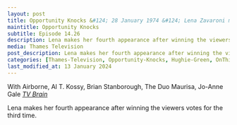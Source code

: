 ```yaml
---
layout: post
title: Opportunity Knocks &#124; 28 January 1974 &#124; Lena Zavaroni makes her fourth appearance
maintitle: Opportunity Knocks
subtitle: Episode 14.26
description: Lena makes her fourth appearance after winning the viewers votes for the third time.
media: Thames Television
post_description: Lena makes her fourth appearance after winning the viewers votes for the third time.
categories: [Thames-Television, Opportunity-Knocks, Hughie-Green, OnThisDay28January, Year-1974]
last_modified_at: 13 January 2024
---
```


With Airborne, Al T. Kossy, Brian Stanborough, The Duo Maurisa, Jo-Anne Gale
<cite><a href="https://www.tvbrain.info/tv-archive?showname=Opportunity+Knocks&type=lostshow#:~:text=With%20Airborne%2C%20Al%20T.%20Kossy%2C%20Brian%20Stanborough%2C%20The%20Duo%20Maurisa%2C%20Jo%2DAnne%20Gale">TV Brain</a></cite>

Lena makes her fourth appearance after winning the viewers votes for the third time.

